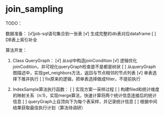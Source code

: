 # join_sampling
TODO：

数据准备：
[√]job-sql语句集合到一张表
[√] 生成完整的db表对应dataframe
[ ] DB表上索引补全

算法开发：
1. Class QueryGraph：
[√] 从sql中构造joinCondition
[√] 逻辑优化joinCodition，并可视化queryGraph检查是不是都是树状
[ ] 从queryGraph图描述中，实现get_neighbors方法，返回与节点相邻的节点列表
[√] 单表选择下推并执行
[ ] fix原来的逻辑，把单表选择做成filter，不提前执行

2. IndexSample算法执行函数：
[ ] 实现方案一采样过程
[ ] 构建filed和统计维度的映射关系（n:1)，实现merge算法，快速计算将两个统计信息连接后的统计信息
[ ] queryGraph上自顶向下为每个表采样，并记录统计信息
[ ] 根据中间结果获取最佳执行计划（算法待调研）

